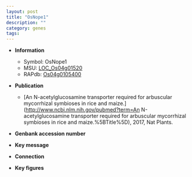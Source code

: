 ```yaml
---
layout: post
title: "OsNope1"
description: ""
category: genes
tags: 
---
```


* **Information**  
    + Symbol: OsNope1  
    + MSU: [LOC_Os04g01520](http://rice.plantbiology.msu.edu/cgi-bin/ORF_infopage.cgi?orf=LOC_Os04g01520)  
    + RAPdb: [Os04g0105400](http://rapdb.dna.affrc.go.jp/viewer/gbrowse_details/irgsp1?name=Os04g0105400)  

* **Publication**  
    + [An N-acetylglucosamine transporter required for arbuscular mycorrhizal symbioses in rice and maize.](http://www.ncbi.nlm.nih.gov/pubmed?term=An N-acetylglucosamine transporter required for arbuscular mycorrhizal symbioses in rice and maize.%5BTitle%5D), 2017, Nat Plants.

* **Genbank accession number**  

* **Key message**  

* **Connection**  

* **Key figures**  



